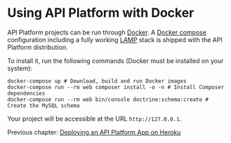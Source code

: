 # Using API Platform with Docker

API Platform projects can be run through [Docker](https://www.docker.com/).
A [Docker compose](https://docs.docker.com/compose/) configuration including a fully working [LAMP](https://en.wikipedia.org/wiki/LAMP_(software_bundle))
stack is shipped with the API Platform distribution.

To install it, run the following commands (Docker must be installed on your system):

    docker-compose up # Download, build and run Docker images
    docker-compose run --rm web composer install -o -n # Install Composer dependencies
    docker-compose run --rm web bin/console doctrine:schema:create # Create the MySQL schema

Your project will be accessible at the URL `http://127.0.0.1`.

Previous chapter: [Deploying an API Platform App on Heroku](heroku.md)
